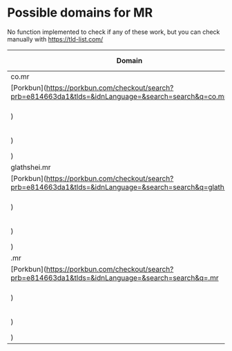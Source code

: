 # Possible domains for MR

No function implemented to check if any of these work, but you can check manually with https://tld-list.com/

| Domain | Porkbun | NameCheap | Google Domains |
|---|---|---|---|
| co.mr | [Porkbun](https://porkbun.com/checkout/search?prb=e814663da1&tlds=&idnLanguage=&search=search&q=co.mr) | [Namecheap](https://www.namecheap.com/domains/registration/results/?domain=co.mr) | [Google](https://domains.google.com/registrar/search?searchTerm=co.mr) |
| glathshei.mr | [Porkbun](https://porkbun.com/checkout/search?prb=e814663da1&tlds=&idnLanguage=&search=search&q=glathshei.mr) | [Namecheap](https://www.namecheap.com/domains/registration/results/?domain=glathshei.mr) | [Google](https://domains.google.com/registrar/search?searchTerm=glathshei.mr) |
| .mr | [Porkbun](https://porkbun.com/checkout/search?prb=e814663da1&tlds=&idnLanguage=&search=search&q=.mr) | [Namecheap](https://www.namecheap.com/domains/registration/results/?domain=.mr) | [Google](https://domains.google.com/registrar/search?searchTerm=.mr) |

